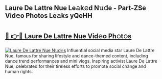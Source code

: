 ## Laure De Lattre Nue Le𝚊k𝚎d N𝚞𝚍e - Part-ZSe Vid𝚎o Photos Le𝚊ks yQeHH

# <h2><a href="http://fb5xyp.evod.top/?m=Laure+De+Lattre+Nue">🔗 👉🔴 Laure De Lattre Nue Vid𝚎o Ph𝚘t𝚘s</a></h2>

[![Laure De Lattre Nue N𝚞d𝚎s](https://i.imgur.com/8V9OHl7.gif)](http://fb5xyp.evod.top/?m=Laure+De+Lattre+Nue)
Influential social media star Laure De Lattre Nue, famous for sharing lifestyle and dance-themed content, including dance trend performances and mini vlogs. Inspiring activist Laure De Lattre Nue, celebrated for their tireless efforts to promote social change and human rights. 
